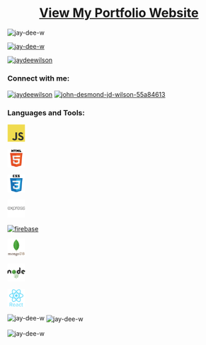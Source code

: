 <h1 align="center"> <a href="https://jay-dee-w.github.io"> View My Portfolio Website </a></h1>
<p align="left"> <img src="https://komarev.com/ghpvc/?username=jay-dee-w&label=Profile%20views&color=0e75b6&style=flat" alt="jay-dee-w" /> </p>

<p align="left"> <a href="https://github.com/ryo-ma/github-profile-trophy"><img src="https://github-profile-trophy.vercel.app/?username=jay-dee-w" alt="jay-dee-w" /></a> </p>

<p align="left"> <a href="https://twitter.com/jaydeewilson" target="blank"><img src="https://img.shields.io/twitter/follow/jaydeewilson?logo=twitter&style=for-the-badge" alt="jaydeewilson" /></a> </p>

<h3 align="left">Connect with me:</h3>
<p align="left">
<a href="https://twitter.com/jaydeewilson" target="blank"><img align="center" src="https://raw.githubusercontent.com/rahuldkjain/github-profile-readme-generator/master/src/images/icons/Social/twitter.svg" alt="jaydeewilson" height="30" width="40" /></a>
  <a href="https://linkedin.com/in/john-desmond-jd-wilson-55a84613" target="blank"><img align="center" src="https://raw.githubusercontent.com/rahuldkjain/github-profile-readme-generator/master/src/images/icons/Social/linked-in-alt.svg" alt="john-desmond-jd-wilson-55a84613" height="30" width="40" /></a>
</p>

<h3 align="left">Languages and Tools:</h3>
<p align="left"> 

<a href="https://developer.mozilla.org/en-US/docs/Web/JavaScript" target="_blank"> <img src="https://raw.githubusercontent.com/devicons/devicon/master/icons/javascript/javascript-original.svg" alt="javascript" width="40" height="40"/> </a> 

<a href="https://www.w3.org/html/" target="_blank"> <img src="https://raw.githubusercontent.com/devicons/devicon/master/icons/html5/html5-original-wordmark.svg" alt="html5" width="40" height="40"/> </a>

<a href="https://www.w3schools.com/css/" target="_blank"> <img src="https://raw.githubusercontent.com/devicons/devicon/master/icons/css3/css3-original-wordmark.svg" alt="css3" width="40" height="40"/> </a>

<a href="https://expressjs.com" target="_blank"> <img src="https://raw.githubusercontent.com/devicons/devicon/master/icons/express/express-original-wordmark.svg" alt="express" width="40" height="40"/> </a> 

<a href="https://firebase.google.com/" target="_blank"> <img src="https://www.vectorlogo.zone/logos/firebase/firebase-icon.svg" alt="firebase" width="40" height="40"/> </a> 

<a href="https://www.mongodb.com/" target="_blank"> <img src="https://raw.githubusercontent.com/devicons/devicon/master/icons/mongodb/mongodb-original-wordmark.svg" alt="mongodb" width="40" height="40"/> </a> 

<a href="https://nodejs.org" target="_blank"> <img src="https://raw.githubusercontent.com/devicons/devicon/master/icons/nodejs/nodejs-original-wordmark.svg" alt="nodejs" width="40" height="40"/> </a> 

<a href="https://reactjs.org/" target="_blank"> <img src="https://raw.githubusercontent.com/devicons/devicon/master/icons/react/react-original-wordmark.svg" alt="react" width="40" height="40"/> </a> </p>

<p><img align="left" src="https://github-readme-stats.vercel.app/api/top-langs?username=jay-dee-w&show_icons=true&locale=en&layout=compact" alt="jay-dee-w" /></p>

<p>&nbsp;<img align="center" src="https://github-readme-stats.vercel.app/api?username=jay-dee-w&show_icons=true&locale=en" alt="jay-dee-w" /></p>

<p><img align="center" src="https://github-readme-streak-stats.herokuapp.com/?user=jay-dee-w&" alt="jay-dee-w" /></p>

